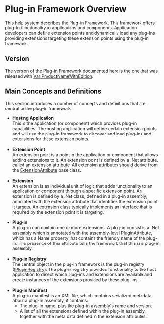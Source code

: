 Plug-in Framework Overview
====
This help system describes the Plug-in Framework. This framework offers plug-in functionality to applications and components. Application developers can define extension points and dynamically load any plug-ins providing extensions targeting these extension points using the plug-in framework.

Version
---
The version of the Plug-in Framework documented here is the one that was released with <Var:ProductNameWithEdition>.

Main Concepts and Definitions
----
This section introduces a number of concepts and definitions that are central to the plug-in framework.

* **Hosting Application** <br>
  This is the application (or component) which provides plug-in capabilities. The hosting application will define certain extension points and will use the plug-in framework to discover and load plug-ins and extensions for these extension points.<br><br>
* **Extension Point** <br>
  An extension point is a point in the application or component that allows adding extensions to it. An extension point is defined by a .Net attribute, called an extension attribute. All extension attributes should derive from the [ExtensionAttribute](../../api/core/Sdl.Core.PluginFramework.ExtensionAttribute.yml) base class.<br><br>
* **Extension** <br>
  An extension is an individual unit of logic that adds functionality to an application or component through a specific extension point. An extension is defined by a .Net class, defined in a plug-in assembly, annotated with the extension attribute that identifies the extension point it targets. An extension class typically implements an interface that is required by the extension point it is targeting.<br><br>
* **Plug-in** <br>
  A plug-in can contain one or more extensions. A plug-in consist is a .Net assembly which is annotated with the assembly-level [PluginAttribute](../../api/core/Sdl.Core.PluginFramework.PluginAttribute.yml), which has a Name property that contains the friendly name of the plug-in. The presence of this attribute tells the framework that this is a plug-in assembly.<br><br>
* **Plug-in Registry** <br>
  The central object in the plug-in framework is the plug-in registry ([IPluginRegistry](../../api/core/Sdl.Core.PluginFramework.IPluginRegistry.yml)). The plug-in registry provides functionality to the host application to detect which plug-ins and extensions are available and create instances of the extensions provided by these plug-ins.<br><br>
* **Plug-in Manifest** <br>
  A plug-in manifest is an XML file, which contains serialized metadata about a plug-in assembly, it contains:
    * The plug-in name, plus the plug-in assembly's name and version.
    * A list of all the extensions defined within the plug-in assembly, together with the meta data defined in the extension attributes.